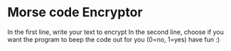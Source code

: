 <h1>Morse code Encryptor</h1>
In the first line, write your text to encrypt  
In the second line, choose if you want the program to beep the code out for you (0=no, 1=yes)  
have fun :)
